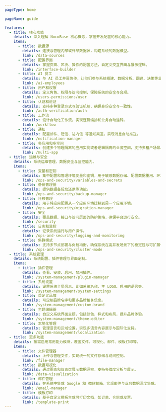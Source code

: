 ```yaml
---
pageType: home

pageName: guide

features:
  - title: 核心功能
    details: 深入理解 NocoBase 核心概念，掌握开发配置的核心能力。
    items:
      - title: 数据源
        details: 连接与管理内部或外部数据源，构建系统的数据模型。
        link: /data-sources
      - title: 配置界面
        details: 掌握页面、区块、操作的配置方法，自定义交互界面与展示逻辑。
        link: /interface-builder
      - title: AI 员工
        details: 与 AI 员工并肩协作，让他们参与系统搭建、数据分析、翻译、决策等业务场景。
        link: /ai-employees
      - title: 用户和权限
        details: 定义角色、权限与访问控制，保障系统的安全与合规。
        link: /users-permissions/user
      - title: 认证和验证
        details: 支持多种登录方式与验证机制，确保身份安全与一致性。
        link: /auth-verification/auth
      - title: 工作流
        details: 设计自动化工作流，实现逻辑编排和业务自动运转。
        link: /workflow
      - title: 通知
        details: 配置邮件、短信、站内信 等通知渠道，实现消息自动推送。
        link: /notification-manager
      - title: 多应用和多空间
        details: 创建多个物理隔离的应用实例或者逻辑隔离的业务空间，支持多租户场景。
        link: /multi-app
  - title: 运维与安全
    details: 系统运维管理、数据安全与监控能力。
    items:
      - title: 变量和密钥
        details: 集中配置和管理环境变量和密钥，用于敏感数据存储、配置数据重用、环境配置隔离等。
        link: /ops-and-security/variables-and-secrets
      - title: 备份管理器
        details: 提供数据备份及还原等功能。
        link: /ops-and-security/backup-manager
      - title: 迁移管理
        details: 用于将应用配置从一个应用环境迁移到另一个应用环境。
        link: /ops-and-security/migration-manager
      - title: 安全
        details: 覆盖数据、接口与访问层面的防护策略，确保平台运行安全。
        link: /security
      - title: 日志和监控
        details: 记录系统运行与用户操作。
        link: /ops-and-security/logging-and-monitoring
      - title: 集群模式
        details: 支持多节点部署与负载均衡，确保系统在高并发场景下的稳定性与可扩展性。
        link: /ops-and-security/cluster-mode
  - title: 系统管理
    details: 系统配置、插件管理与界面定制。
    items:
      - title: 插件管理
        details: 查看、安装、启用、禁用插件。
        link: /system-management/plugin-manager
      - title: 系统设置
        details: 设置系统全局信息，比如系统名称、主 LOGO、启用的语言等。
        link: /system-management/system-settings
      - title: 自定义品牌
        details: 可定制品牌名字和更多品牌相关信息。
        link: /system-management/custom-brand
      - title: 主题编辑器
        details: 自定义系统界面主题，包括颜色、样式和布局，提升品牌体验。
        link: /system-management/theme-editor
      - title: 本地化管理
        details: 管理语言和区域设置，实现多语言内容展示与国际化支持。
        link: /system-management/localization
  - title: 更多功能
    details: 按需启用常用能力模块，覆盖文件、可视化、邮件、模板打印等。
    items:
      - title: 文件管理器
        details: 上传与管理文件，实现统一的文件存储与访问控制。
        link: /file-manager
      - title: 数据可视化
        details: 通过图表和仪表盘展示数据洞察，支持多维度分析与展示。
        link: /data-visualization
      - title: 邮件管理
        details: 在系统中集成 Google 和 微软邮箱，实现邮件与业务数据深度集成。
        link: /email-manager
      - title: 模板打印
        details: 基于自定义模板生成可打印文档，如订单、合同或发票。
        link: /template-print
---
```

